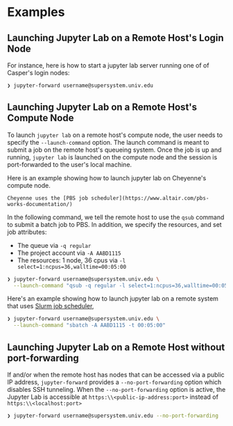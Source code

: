 # Examples

## Launching Jupyter Lab on a Remote Host's Login Node

For instance, here is how to start a jupyter lab server running one of of Casper's login nodes:

```bash
❯ jupyter-forward username@supersystem.univ.edu
```

<script id="asciicast-368112" src="https://asciinema.org/a/368112.js" async data-speed="2"></script>

## Launching Jupyter Lab on a Remote Host's Compute Node

To launch `jupyter lab` on a remote host's compute node, the user needs to specify the `--launch-command` option. The launch command is meant to submit a job on the remote host's queueing system. Once the job is up and running, `jupyter lab` is launched on the compute node and the session is port-forwarded to the user's local machine.

Here is an example showing how to launch jupyter lab on Cheyenne's compute node.

```{admonition} Note
Cheyenne uses the [PBS job scheduler](https://www.altair.com/pbs-works-documentation/)
```

In the following command, we tell the remote host to use the `qsub` command to submit a batch job to PBS. In addition, we specify the resources, and set job attributes:

- The queue via `-q regular`
- The project account via `-A AABD1115`
- The resources: 1 node, 36 cpus via `-l select=1:ncpus=36,walltime=00:05:00`

```bash
❯ jupyter-forward username@supersystem.univ.edu \
  --launch-command "qsub -q regular -l select=1:ncpus=36,walltime=00:05:00 -A AABD1115"
```

<script id="asciicast-368128" src="https://asciinema.org/a/368128.js" async data-speed="2"></script>

Here's an example showing how to launch jupyter lab on a remote system that uses [Slurm job scheduler](https://slurm.schedmd.com/documentation.html),

```bash
❯ jupyter-forward username@supersystem.univ.edu \
  --launch-command "sbatch -A AABD1115 -t 00:05:00"
```

## Launching Jupyter Lab on a Remote Host without port-forwarding

If and/or when the remote host has nodes that can be accessed via a public IP address, `jupyter-forward` provides a `--no-port-forwarding` option which disables SSH tunneling. When the `--no-port-forwarding` option is active, the Jupyter Lab is accessible at `https:\\<public-ip-address:port>` instead of `https:\\<localhost:port>`

```bash
❯ jupyter-forward username@supersystem.univ.edu --no-port-forwarding
```

<script id="asciicast-368157" src="https://asciinema.org/a/368157.js" async data-speed="2"></script>
